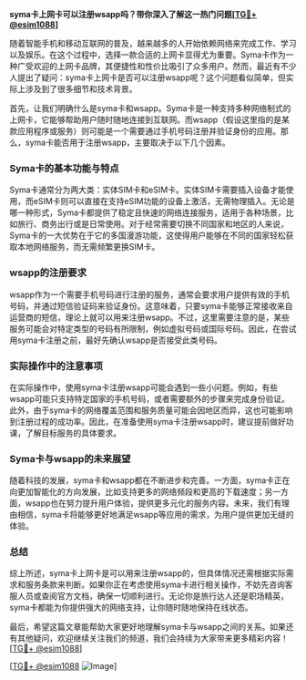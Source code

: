 **syma卡上网卡可以注册wsapp吗？带你深入了解这一热门问题[[TG💪+ @esim1088](https://t.me/s/esim1088)]**

随着智能手机和移动互联网的普及，越来越多的人开始依赖网络来完成工作、学习以及娱乐。在这个过程中，选择一款合适的上网卡显得尤为重要。Syma卡作为一种广受欢迎的上网卡品牌，其便捷性和性价比吸引了众多用户。然而，最近有不少人提出了疑问：syma卡上网卡是否可以注册wsapp呢？这个问题看似简单，但实际上涉及到了很多细节和技术背景。

首先，让我们明确什么是syma卡和wsapp。Syma卡是一种支持多种网络制式的上网卡，它能够帮助用户随时随地连接到互联网。而wsapp（假设这里指的是某款应用程序或服务）则可能是一个需要通过手机号码注册并验证身份的应用。那么，syma卡能否用于注册wsapp，主要取决于以下几个因素。

### Syma卡的基本功能与特点

Syma卡通常分为两大类：实体SIM卡和eSIM卡。实体SIM卡需要插入设备才能使用，而eSIM卡则可以直接在支持eSIM功能的设备上激活，无需物理插入。无论是哪一种形式，Syma卡都提供了稳定且快速的网络连接服务，适用于各种场景，比如旅行、商务出行或是日常使用。对于经常需要切换不同国家和地区的人来说，Syma卡的一大优势在于它的多国漫游功能，这使得用户能够在不同的国家轻松获取本地网络服务，而无需频繁更换SIM卡。

### wsapp的注册要求

wsapp作为一个需要手机号码进行注册的服务，通常会要求用户提供有效的手机号码，并通过短信验证码来验证身份。这意味着，只要syma卡能够正常接收来自运营商的短信，理论上就可以用来注册wsapp。不过，这里需要注意的是，某些服务可能会对特定类型的号码有所限制，例如虚拟号码或国际号码。因此，在尝试用syma卡注册之前，最好先确认wsapp是否接受此类号码。

### 实际操作中的注意事项

在实际操作中，使用syma卡注册wsapp可能会遇到一些小问题。例如，有些wsapp可能只支持特定国家的手机号码，或者需要额外的步骤来完成身份验证。此外，由于syma卡的网络覆盖范围和服务质量可能会因地区而异，这也可能影响到注册过程的成功率。因此，在准备使用syma卡注册wsapp时，建议提前做好功课，了解目标服务的具体要求。

### Syma卡与wsapp的未来展望

随着科技的发展，syma卡和wsapp都在不断进步和完善。一方面，syma卡正在向更加智能化的方向发展，比如支持更多的网络频段和更高的下载速度；另一方面，wsapp也在努力提升用户体验，提供更多元化的服务内容。未来，我们有理由相信，syma卡将能够更好地满足wsapp等应用的需求，为用户提供更加无缝的体验。

### 总结

综上所述，syma卡上网卡是可以用来注册wsapp的，但具体情况还需根据实际需求和服务条款来判断。如果你正在考虑使用syma卡进行相关操作，不妨先咨询客服人员或查阅官方文档，确保一切顺利进行。无论你是旅行达人还是职场精英，syma卡都能为你提供强大的网络支持，让你随时随地保持在线状态。

最后，希望这篇文章能帮助大家更好地理解syma卡与wsapp之间的关系。如果还有其他疑问，欢迎继续关注我们的频道，我们会持续为大家带来更多精彩内容！[[TG💪+ @esim1088](https://t.me/s/esim1088)]

[[TG💪+ @esim1088](https://t.me/s/esim1088) ![Image](https://i.postimg.cc/4NQfJmqS/Snipaste-2025-05-13-00-14-12.png)]